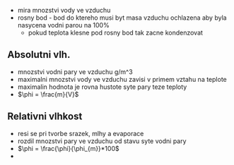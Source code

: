 - mira mnozstvi vody ve vzduchu
- rosny bod - bod do ktereho musi byt masa vzduchu ochlazena aby byla nasycena vodni parou na 100% 
	- pokud teplota klesne pod rosny bod tak zacne kondenzovat


## Absolutni vlh.
- mnozstvi vodni pary ve vzduchu g/m^3
- maximalni mnozstvi vody ve vzduchu zavisi v primem vztahu na teplote
- maximalin hodnota je rovna hustote syte pary teze teploty
- $\phi = \frac{m}{V}$
## Relativni vlhkost
- resi se pri tvorbe srazek, mlhy a evaporace
- rozdil mnozstvi pary ve vzduchu od stavu syte vodni pary
- $\phi = \frac{\phi}{\phi_{m}}*100$
- 